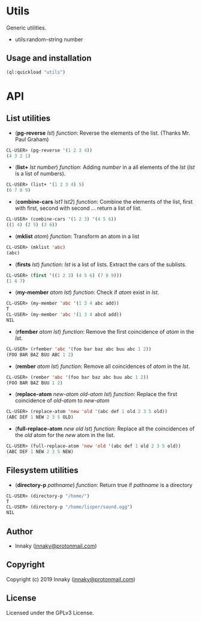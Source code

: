 # Utils

Generic utilities.

* utils:random-string number

## Usage and installation

```lisp
(ql:quickload "utils")
```

# API

## List utilities

* (**pg-reverse** _lst_)    _function_:
  Reverse the elements of the list. (Thanks Mr. Paul Graham)

```lisp
CL-USER> (pg-reverse '(1 2 3 4))
(4 3 2 1)
```

* (**list+** _lst number_)    _function_:
  Adding _number_ in a all elements of the _lst_ (_lst_ is a list of numbers).

```lisp
CL-USER> (list+ '(1 2 3 4) 5)
(6 7 8 9)
```
* (**combine-cars** _lst1 lst2_)    _function_:
  Combine the elements of the list, first with first, second with second ...
  return a list of list.

```lisp
CL-USER> (combine-cars '(1 2 3) '(4 5 6))
((1 4) (2 5) (3 6))
```

* (**mklist** _atom_)     _function_:
  Transform an atom in a list

```lisp
CL-USER> (mklist 'abc)
(abc)
```

* (**firsts** _lst_)     _function_:
  _lst_ is a list of lists. Extract the cars of the sublists.

```lisp
CL-USER> (first '((1 2 3) (4 5 6) (7 8 9)))
(1 4 7)
```

* (**my-member** _atom lst_)     _function_:
  Check if _atom_ exist in _lst_.

```lisp
CL-USER> (my-member 'abc '(1 3 4 abc add))
T
CL-USER> (my-member 'abc '(1 3 4 abcd add))
NIL
```

* (**rfember** _atom lst_)     _function_:
  Remove the first coincidence of _atom_ in the _lst_.

```lisp
CL-USER> (rfember 'abc '(foo bar baz abc buu abc 1 2))
(FOO BAR BAZ BUU ABC 1 2)
```

* (**rember** _atom lst_)     _function_:
  Remove all coincidences of _atom_ in the _lst_.

```lisp
CL-USER> (rember 'abc '(foo bar baz abc buu abc 1 2))
(FOO BAR BAZ BUU 1 2)
```

* (**replace-atom** _new-atom old-atom lst_)     _function_:
  Replace the first coincidence of _old-atom_ to _new-atom_

```lisp
CL-USER> (replace-atom 'new 'old '(abc def 1 old 2 3 5 old))
(ABC DEF 1 NEW 2 3 5 OLD)
```

* (**full-replace-atom** _new old lst_)     _function_:
  Replace all the coincidences of the _old_ atom for the _new_ atom in the list.

```lisp
CL-USER> (full-replace-atom 'new 'old '(abc def 1 old 2 3 5 old))
(ABC DEF 1 NEW 2 3 5 NEW)
```

## Filesystem utilities
* (**directory-p** _pathname_) _function_:
   Return true if _pathname_ is a directory

```lisp
CL-USER> (directory-p "/home/")
T
CL-USER> (directory-p "/home/lisper/sound.ogg")
NIL
```

## Author

* Innaky (innaky@protonmail.com)

## Copyright

Copyright (c) 2019 Innaky (innaky@protonmail.com)

## License

Licensed under the GPLv3 License.
